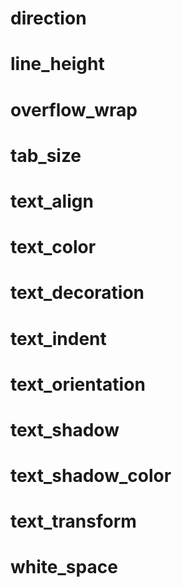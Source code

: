 <link type="text/css" rel="stylesheet" href="../../style.css" />

# direction

# line_height

# overflow_wrap

# tab_size

# text_align

# text_color

# text_decoration

# text_indent

# text_orientation

# text_shadow

# text_shadow_color

# text_transform

# white_space
